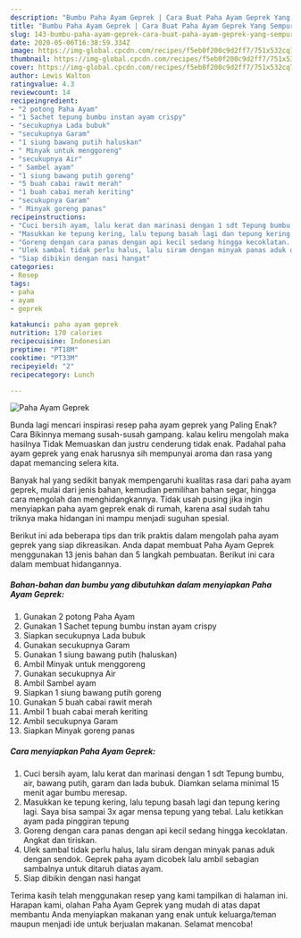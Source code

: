 ```yaml
---
description: "Bumbu Paha Ayam Geprek | Cara Buat Paha Ayam Geprek Yang Sempurna"
title: "Bumbu Paha Ayam Geprek | Cara Buat Paha Ayam Geprek Yang Sempurna"
slug: 143-bumbu-paha-ayam-geprek-cara-buat-paha-ayam-geprek-yang-sempurna
date: 2020-05-06T16:38:59.334Z
image: https://img-global.cpcdn.com/recipes/f5eb0f200c9d2ff7/751x532cq70/paha-ayam-geprek-foto-resep-utama.jpg
thumbnail: https://img-global.cpcdn.com/recipes/f5eb0f200c9d2ff7/751x532cq70/paha-ayam-geprek-foto-resep-utama.jpg
cover: https://img-global.cpcdn.com/recipes/f5eb0f200c9d2ff7/751x532cq70/paha-ayam-geprek-foto-resep-utama.jpg
author: Lewis Walton
ratingvalue: 4.3
reviewcount: 14
recipeingredient:
- "2 potong Paha Ayam"
- "1 Sachet tepung bumbu instan ayam crispy"
- "secukupnya Lada bubuk"
- "secukupnya Garam"
- "1 siung bawang putih haluskan"
- " Minyak untuk menggoreng"
- "secukupnya Air"
- " Sambel ayam"
- "1 siung bawang putih goreng"
- "5 buah cabai rawit merah"
- "1 buah cabai merah keriting"
- "secukupnya Garam"
- " Minyak goreng panas"
recipeinstructions:
- "Cuci bersih ayam, lalu kerat dan marinasi dengan 1 sdt Tepung bumbu, air, bawang putih, garam dan lada bubuk. Diamkan selama minimal 15 menit agar bumbu meresap."
- "Masukkan ke tepung kering, lalu tepung basah lagi dan tepung kering lagi. Saya bisa sampai 3x agar mensa tepung yang tebal. Lalu ketikkan ayam pada pinggiran tepung"
- "Goreng dengan cara panas dengan api kecil sedang hingga kecoklatan. Angkat dan tiriskan."
- "Ulek sambal tidak perlu halus, lalu siram dengan minyak panas aduk dengan sendok. Geprek paha ayam dicobek lalu ambil sebagian sambalnya untuk ditaruh diatas ayam."
- "Siap dibikin dengan nasi hangat"
categories:
- Resep
tags:
- paha
- ayam
- geprek

katakunci: paha ayam geprek 
nutrition: 170 calories
recipecuisine: Indonesian
preptime: "PT18M"
cooktime: "PT33M"
recipeyield: "2"
recipecategory: Lunch

---
```



![Paha Ayam Geprek](https://img-global.cpcdn.com/recipes/f5eb0f200c9d2ff7/751x532cq70/paha-ayam-geprek-foto-resep-utama.jpg)

Bunda lagi mencari inspirasi resep paha ayam geprek yang Paling Enak? Cara Bikinnya memang susah-susah gampang. kalau keliru mengolah maka hasilnya Tidak Memuaskan dan justru cenderung tidak enak. Padahal paha ayam geprek yang enak harusnya sih mempunyai aroma dan rasa yang dapat memancing selera kita.

Banyak hal yang sedikit banyak mempengaruhi kualitas rasa dari paha ayam geprek, mulai dari jenis bahan, kemudian pemilihan bahan segar, hingga cara mengolah dan menghidangkannya. Tidak usah pusing jika ingin menyiapkan paha ayam geprek enak di rumah, karena asal sudah tahu triknya maka hidangan ini mampu menjadi suguhan spesial.




Berikut ini ada beberapa tips dan trik praktis dalam mengolah paha ayam geprek yang siap dikreasikan. Anda dapat membuat Paha Ayam Geprek menggunakan 13 jenis bahan dan 5 langkah pembuatan. Berikut ini cara dalam membuat hidangannya.

<!--inarticleads1-->

##### Bahan-bahan dan bumbu yang dibutuhkan dalam menyiapkan Paha Ayam Geprek:

1. Gunakan 2 potong Paha Ayam
1. Gunakan 1 Sachet tepung bumbu instan ayam crispy
1. Siapkan secukupnya Lada bubuk
1. Gunakan secukupnya Garam
1. Gunakan 1 siung bawang putih (haluskan)
1. Ambil  Minyak untuk menggoreng
1. Gunakan secukupnya Air
1. Ambil  Sambel ayam
1. Siapkan 1 siung bawang putih goreng
1. Gunakan 5 buah cabai rawit merah
1. Ambil 1 buah cabai merah keriting
1. Ambil secukupnya Garam
1. Siapkan  Minyak goreng panas




<!--inarticleads2-->

##### Cara menyiapkan Paha Ayam Geprek:

1. Cuci bersih ayam, lalu kerat dan marinasi dengan 1 sdt Tepung bumbu, air, bawang putih, garam dan lada bubuk. Diamkan selama minimal 15 menit agar bumbu meresap.
1. Masukkan ke tepung kering, lalu tepung basah lagi dan tepung kering lagi. Saya bisa sampai 3x agar mensa tepung yang tebal. Lalu ketikkan ayam pada pinggiran tepung
1. Goreng dengan cara panas dengan api kecil sedang hingga kecoklatan. Angkat dan tiriskan.
1. Ulek sambal tidak perlu halus, lalu siram dengan minyak panas aduk dengan sendok. Geprek paha ayam dicobek lalu ambil sebagian sambalnya untuk ditaruh diatas ayam.
1. Siap dibikin dengan nasi hangat




Terima kasih telah menggunakan resep yang kami tampilkan di halaman ini. Harapan kami, olahan Paha Ayam Geprek yang mudah di atas dapat membantu Anda menyiapkan makanan yang enak untuk keluarga/teman maupun menjadi ide untuk berjualan makanan. Selamat mencoba!

